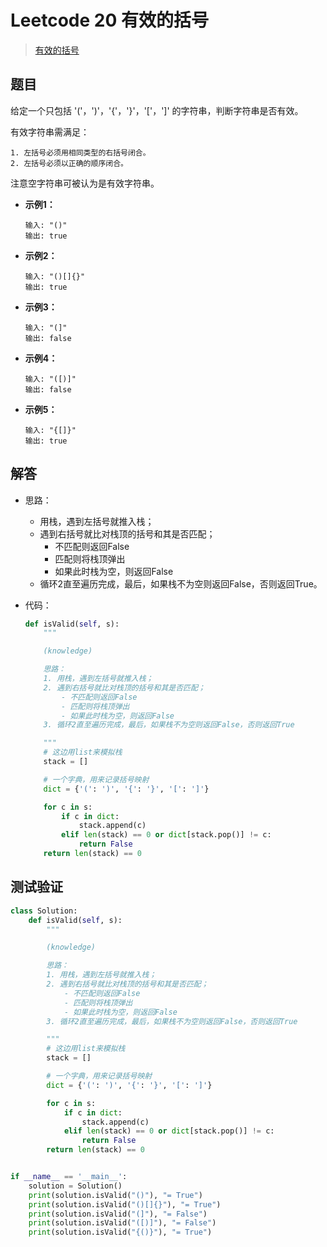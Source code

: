 # Leetcode 20 有效的括号

> [有效的括号](https://leetcode-cn.com/problems/valid-parentheses/)

## 题目

给定一个只包括 '('，')'，'{'，'}'，'['，']' 的字符串，判断字符串是否有效。

有效字符串需满足：

	1. 左括号必须用相同类型的右括号闭合。
 	2. 左括号必须以正确的顺序闭合。

注意空字符串可被认为是有效字符串。

- **示例1：**

  ```
  输入: "()"
  输出: true
  ```

- **示例2：**

  ```
  输入: "()[]{}"
  输出: true
  ```

- **示例3：**

  ```
  输入: "(]"
  输出: false
  ```

- **示例4：**

  ```
  输入: "([)]"
  输出: false
  ```

- **示例5：**

  ```
  输入: "{[]}"
  输出: true
  ```

## 解答

- 思路：

  - 用栈，遇到左括号就推入栈；
  - 遇到右括号就比对栈顶的括号和其是否匹配；
    - 不匹配则返回False
    - 匹配则将栈顶弹出
    - 如果此时栈为空，则返回False
  - 循环2直至遍历完成，最后，如果栈不为空则返回False，否则返回True。

- 代码：

  ```python
  def isValid(self, s):
      """
  
      (knowledge)
  
      思路：
      1. 用栈，遇到左括号就推入栈；
      2. 遇到右括号就比对栈顶的括号和其是否匹配；
          - 不匹配则返回False
          - 匹配则将栈顶弹出
          - 如果此时栈为空，则返回False
      3. 循环2直至遍历完成，最后，如果栈不为空则返回False，否则返回True
  
      """
      # 这边用list来模拟栈
      stack = []
  
      # 一个字典，用来记录括号映射
      dict = {'(': ')', '{': '}', '[': ']'}
  
      for c in s:
          if c in dict:
              stack.append(c)
          elif len(stack) == 0 or dict[stack.pop()] != c:
              return False
      return len(stack) == 0
  ```

## 测试验证

```python
class Solution:
    def isValid(self, s):
        """

        (knowledge)

        思路：
        1. 用栈，遇到左括号就推入栈；
        2. 遇到右括号就比对栈顶的括号和其是否匹配；
            - 不匹配则返回False
            - 匹配则将栈顶弹出
            - 如果此时栈为空，则返回False
        3. 循环2直至遍历完成，最后，如果栈不为空则返回False，否则返回True

        """
        # 这边用list来模拟栈
        stack = []

        # 一个字典，用来记录括号映射
        dict = {'(': ')', '{': '}', '[': ']'}

        for c in s:
            if c in dict:
                stack.append(c)
            elif len(stack) == 0 or dict[stack.pop()] != c:
                return False
        return len(stack) == 0


if __name__ == '__main__':
    solution = Solution()
    print(solution.isValid("()"), "= True")
    print(solution.isValid("()[]{}"), "= True")
    print(solution.isValid("(]"), "= False")
    print(solution.isValid("([)]"), "= False")
    print(solution.isValid("{()}"), "= True")
```

